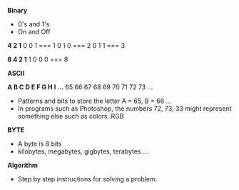 **Binary**
 - 0's and 1's
 - On and Off

**4  2  1**
  0  0  1 === 1
  0  1  0 === 2
  0  1  1 === 3

**8  4  2  1**
  1  0  0  0 === 8


**ASCII**

**A   B   C   D   E   F   G   H   I ...**
  65  66  67  68  69  70  71  72  73 ...

 - Patterns and bits to store the letter A = 65, B = 66 ...
 - In programs such as Photoshop, the numbers 72, 73, 33 might represent something else such as colors.  RGB


**BYTE**
 - A byte is 8 bits
 - kilobytes, megabytes, gigbytes, terabytes ...

**Algorithm**
 - Step by step instructions for solving a problem.



